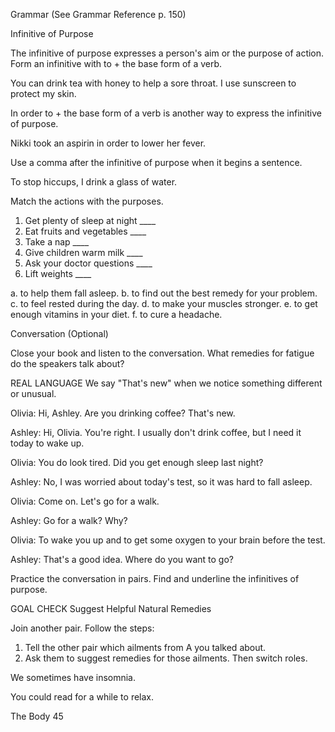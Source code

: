 Grammar (See Grammar Reference p. 150)

Infinitive of Purpose

The infinitive of purpose expresses a person's aim or the purpose of action. Form an infinitive with to + the base form of a verb.

You can drink tea with honey to help a sore throat.
I use sunscreen to protect my skin.

In order to + the base form of a verb is another way to express the infinitive of purpose.

Nikki took an aspirin in order to lower her fever.

Use a comma after the infinitive of purpose when it begins a sentence.

To stop hiccups, I drink a glass of water.

Match the actions with the purposes.

1. Get plenty of sleep at night ____
2. Eat fruits and vegetables ____
3. Take a nap ____
4. Give children warm milk ____
5. Ask your doctor questions ____
6. Lift weights ____

a. to help them fall asleep.
b. to find out the best remedy for your problem.
c. to feel rested during the day.
d. to make your muscles stronger.
e. to get enough vitamins in your diet.
f. to cure a headache.

Conversation (Optional)

Close your book and listen to the conversation. What remedies for fatigue do the speakers talk about?

REAL LANGUAGE
We say "That's new" when we notice something different or unusual.

Olivia: Hi, Ashley. Are you drinking coffee? That's new.

Ashley: Hi, Olivia. You're right. I usually don't drink coffee, but I need it today to wake up.

Olivia: You do look tired. Did you get enough sleep last night?

Ashley: No, I was worried about today's test, so it was hard to fall asleep.

Olivia: Come on. Let's go for a walk.

Ashley: Go for a walk? Why?

Olivia: To wake you up and to get some oxygen to your brain before the test.

Ashley: That's a good idea. Where do you want to go?

Practice the conversation in pairs. Find and underline the infinitives of purpose.

GOAL CHECK Suggest Helpful Natural Remedies

Join another pair. Follow the steps:

1. Tell the other pair which ailments from A you talked about.
2. Ask them to suggest remedies for those ailments. Then switch roles.

We sometimes have insomnia.

You could read for a while to relax.

The Body 45